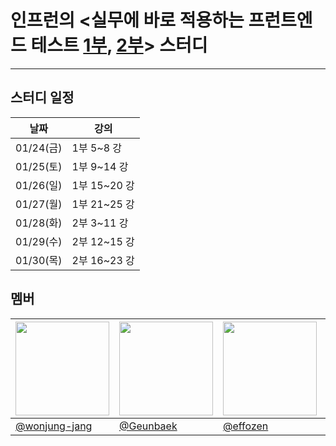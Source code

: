 # 인프런의 <실무에 바로 적용하는 프런트엔드 테스트 [1부](https://www.inflearn.com/course/%EC%8B%A4%EB%AC%B4%EC%A0%81%EC%9A%A9-%ED%94%84%EB%9F%B0%ED%8A%B8%EC%97%94%EB%93%9C-%ED%85%8C%EC%8A%A4%ED%8A%B8-1%EB%B6%80/dashboard), [2부](https://www.inflearn.com/course/%EC%8B%A4%EB%AC%B4%EC%A0%81%EC%9A%A9-%ED%94%84%EB%9F%B0%ED%8A%B8%EC%97%94%EB%93%9C-%ED%85%8C%EC%8A%A4%ED%8A%B8-2%EB%B6%80)> 스터디
---

## 스터디 일정

| 날짜 | 강의 |
| ---- | ---- |
| 01/24(금) | 1부 5~8 강 |
| 01/25(토) | 1부 9~14 강 |
| 01/26(일) | 1부 15~20 강 |
| 01/27(월) | 1부 21~25 강 |
| 01/28(화) | 2부 3~11 강 |
| 01/29(수) | 2부 12~15 강 |
| 01/30(목) | 2부 16~23 강 |

## 멤버

| <img src="https://github.com/wonjung-jang.png" width="150px" /> | <img src="https://github.com/Geunbaek.png" width="150px" /> | <img src="https://github.com/effozen.png" width="150px" /> | <img src="https://github.com/SU-VIN.png" width="150px" /> |
|---------|------|------|--------|
| [@wonjung-jang](https://github.com/wonjung-jang) | [@Geunbaek](https://github.com/Geunbaek) | [@effozen](https://github.com/effozen) | [@SU-VIN](https://github.com/SU-VIN) |
